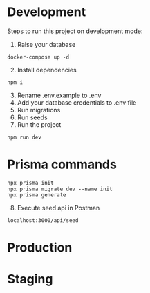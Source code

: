 # Development
Steps to run this project on development mode:

1. Raise your database
```
docker-compose up -d
```
2. Install dependencies
```
npm i
```
3. Rename .env.example to .env
4. Add your database credentials to .env file
5. Run migrations
6. Run seeds
7. Run the project
```
npm run dev
```
# Prisma commands
```
npx prisma init
npx prisma migrate dev --name init
npx prisma generate
```
8. Execute seed api in Postman
```
localhost:3000/api/seed
```

# Production

# Staging
